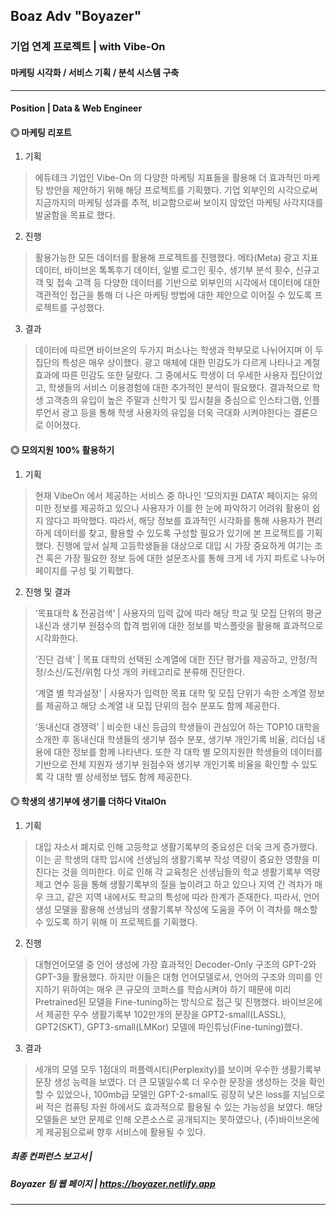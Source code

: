 ## Boaz Adv "Boyazer"
### 기업 연계 프로젝트 | with Vibe-On
#### 마케팅 시각화 / 서비스 기획 / 분석 시스템 구축

---------------------

#### Position | Data & Web Engineer

#### ◎ 마케팅 리포트
1) 기획
> 에듀테크 기업인 Vibe-On 의 다양한 마케팅 지표들을 활용해 더 효과적인 마케팅 방안을 제안하기 위해 해당 프로젝트를 기획했다. 기업 외부인의 시각으로써 지금까지의 마케팅 성과를 추적, 비교함으로써 보이지 않았던 마케팅 사각지대를 발굴함을 목표로 했다.

2) 진행
> 활용가능한 모든 데이터를 활용해 프로젝트를 진행했다. 메타(Meta) 광고 지표 데이터, 바이브온 톡톡후기 데이터, 일별 로그인 횟수, 생기부 분석 횟수, 신규고객 및 접속 고객 등 다양한 데이터를 기반으로 외부인의 시각에서 데이터에 대한 객관적인 접근을 통해 더 나은 마케팅 방법에 대한 제안으로 이어질 수 있도록 프로젝트를 구성했다.

3) 결과
> 데이터에 따르면 바이브온의 두가지 퍼소나는 학생과 학부모로 나뉘어지며 이 두 집단의 특성은 매우 상이했다. 광고 매체에 대한 민감도가 다르게 나타나고 계절효과에 따른 민감도 또한 달랐다. 그 중에서도 학생이 더 우세한 사용자 집단이었고, 학생들의 서비스 이용경험에 대한 추가적인 분석이 필요했다. 결과적으로 학생 고객층의 유입이 높은 주말과 신학기 및 입시철을 중심으로 인스타그램, 인플루언서 광고 등을 통해 학생 사용자의 유입을 더욱 극대화 시켜야한다는 결론으로 이어졌다.


#### ◎ 모의지원 100% 활용하기
1) 기획
> 현재 VibeOn 에서 제공하는 서비스 중 하나인 ‘모의지원 DATA’ 페이지는 유의미한 정보를 제공하고 있으나 사용자가 이를 한 눈에 파악하기 어려워 활용이 쉽지 않다고 파악했다. 따라서, 해당 정보를 효과적인 시각화를 통해 사용자가 편리하게 데이터를 찾고, 활용할 수 있도록 구성할 필요가 있기에 본 프로젝트를 기획했다. 진행에 앞서 실제 고등학생들을 대상으로 대입 시 가장 중요하게 여기는 조건 혹은 가장 필요한 정보 등에 대한 설문조사를 통해 크게 네 가지 파트로 나누어 페이지를 구성 및 기획했다.

2) 진행 및 결과
> ‘목표대학 & 전공검색’ | 사용자의 입력 값에 따라 해당 학교 및 모집 단위의 평균 내신과 생기부 원점수의 합격 범위에 대한 정보를 박스플랏을 활용해 효과적으로 시각화한다.
>
> ‘진단 검색' | 목표 대학의 선택된 소계열에 대한 진단 평가를 제공하고, 안정/적정/소신/도전/위험 다섯 개의 카테고리로 분류해 진단한다.
>
> ‘계열 별 학과설정' | 사용자가 입력한 목표 대학 및 모집 단위가 속한 소계열 정보를 제공하고 해당 소계열 내 모집 단위의 점수 분포도 함께 제공한다.
>
> ‘동내신대 경쟁력' | 비슷한 내신 등급의 학생들이 관심있어 하는 TOP10 대학을 소개한 후 동내신대 학생들의 생기부 점수 분포, 생기부 개인기록 비율, 리더십 내용에 대한 정보를 함께 나타낸다. 또한 각 대학 별 모의지원한 학생들의 데이터를 기반으로 전체 지원자 생기부 원점수와 생기부 개인기록 비율을 확인할 수 있도록 각 대학 별 상세정보 탭도 함께 제공한다.


#### ◎ 학생의 생기부에 생기를 더하다 VitalOn
1) 기획
> 대입 자소서 폐지로 인해 고등학교 생활기록부의 중요성은 더욱 크게 증가했다. 이는 곧 학생의 대학 입시에 선생님의 생활기록부 작성 역량이 중요한 영향을 미친다는 것을 의미한다. 이로 인해 각 교육청은 선생님들의 학교 생활기록부 역량 제고 연수 등을 통해 생활기록부의 질을 높이려고 하고 있으나 지역 간 격차가 매우 크고, 같은 지역 내에서도 학교의 특성에 따라 한계가 존재한다. 따라서, 언어 생성 모델을 활용해 선생님의 생활기록부 작성에 도움을 주어 이 격차를 해소할 수 있도록 하기 위해 이 프로젝트를 기획했다.

2) 진행
> 대형언어모델 중 언어 생성에 가장 효과적인 Decoder-Only 구조의 GPT-2와 GPT-3을 활용했다. 하지만 이들은 대형 언어모델로서, 언어의 구조와 의미를 인지하기 위하여는 매우 큰 규모의 코퍼스를 학습시켜야 하기 때문에 미리 Pretrained된 모델을 Fine-tuning하는 방식으로 접근 및 진행했다. 바이브온에서 제공한 우수 생활기록부 102만개의 문장을 GPT2-small(LASSL), GPT2(SKT), GPT3-small(LMKor) 모델에 파인튜닝(Fine-tuning)했다.

3) 결과
> 세개의 모델 모두 1점대의 퍼플렉시티(Perplexity)를 보이며 우수한 생활기록부 문장 생성 능력을 보였다. 더 큰 모델일수록 더 우수한 문장을 생성하는 것을 확인할 수 있었으나, 100mb급 모델인 GPT-2-small도 굉장히 낮은 loss를 지님으로써 적은 컴퓨팅 자원 하에서도 효과적으로 활용될 수 있는 가능성을 보였다. 해당 모델들은 보안 문제로 인해 오픈소스로 공개되지는 못하였으나, (주)바이브온에게 제공됨으로써 향후 서비스에 활용될 수 있다.


##### 최종 컨퍼런스 보고서 | 
##### Boyazer 팀 웹 페이지 | https://boyazer.netlify.app

---------------------
